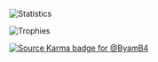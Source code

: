 ![Statistics](https://github-readme-stats.vercel.app/api?username=byamb4&show_icons=true&count_private=true)

![Trophies](https://github-profile-trophy.vercel.app/?username=byamb4)

[![Source Karma badge for @ByamB4](https://sourcekarma-og.vercel.app/api/ByamB4/github)](https://sourcekarma.vercel.app/ByamB4)
<!--
- 🔭 I’m currently working on ...
- 🌱 I’m currently learning ...
- 👯 I’m looking to collaborate on ...
- 🤔 I’m looking for help with ...
- 💬 Ask me about ...
- 📫 How to reach me: ...
- 😄 Pronouns: ...
- ⚡ Fun fact: ...
-->

